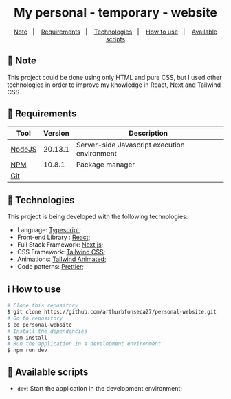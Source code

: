 

<h1 align="center">
  My personal - temporary - website
</h1>

<p align="center">
<a href="#page_facing_up-requisitos">Note</a>&nbsp;&nbsp;&nbsp;|&nbsp;&nbsp;&nbsp;
  <a href="#memo-requisitos">Requirements</a>&nbsp;&nbsp;&nbsp;|&nbsp;&nbsp;&nbsp;
  <a href="#rocket-tecnologias">Technologies</a>&nbsp;&nbsp;&nbsp;|&nbsp;&nbsp;&nbsp;
  <a href="#information_source-como-usar">How to use</a>&nbsp;&nbsp;&nbsp;|&nbsp;&nbsp;&nbsp;
  <a href="#scroll-scripts-disponíveis">Available scripts</a>
</p>

## :page_facing_up: Note

This project could be done using only HTML and pure CSS, but I used other technologies in order to improve my knowledge in React, Next and Tailwind CSS.

## :memo: Requirements

| Tool | Version  | Description                                   |
|-----------|---------|----------------------------------------------|
| [NodeJS](https://nodejs.org/en/)              | 20.13.1 | Server-side Javascript execution environment  |
| [NPM](https://www.npmjs.com/)                 | 10.8.1 | Package manager                   |
| [Git](https://git-scm.com/)           | | |


## :rocket: Technologies

This project is being developed with the following technologies:

-  Language: [Typescript](https://www.typescriptlang.org/);
-  Front-end Library : [React](https://react.dev/);
-  Full Stack Framework: [Next.js](https://nextjs.org/);
-  CSS Framework: [Tailwind CSS](https://tailwindcss.com/);
-  Animations: [Tailwind Animated](https://www.tailwindcss-animated.com/);
-  Code patterns: [Prettier](https://prettier.io/);

## :information_source: How to use

```bash
# Clone this repository
$ git clone https://github.com/arthurbfonseca27/personal-website.git
# Go to repository
$ cd personal-website
# Install the dependencies
$ npm install
# Run the application in a development environment
$ npm run dev
```
## :scroll: Available scripts

- `dev`: Start the application in the development environment;
